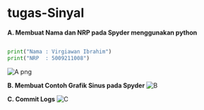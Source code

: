 # tugas-Sinyal
**A. Membuat Nama dan NRP pada Spyder menggunakan python**
```python

print("Nama : Virgiawan Ibrahim")
print("NRP  : 5009211008")
```
![A png](https://github.com/virgi005/tugas-Sinyal/assets/144702101/a83b5d3d-be58-4604-8a72-e39dfafe6040)

**B. Membuat Contoh Grafik Sinus pada Spyder**
![B](https://github.com/virgi005/tugas-Sinyal/assets/144702101/5cb502a4-ff12-4625-be6e-c4c56f512194)

**C. Commit Logs**
![C](https://github.com/virgi005/tugas-Sinyal/assets/144702101/b25db40f-6830-4b00-b669-0717cb563b88)

